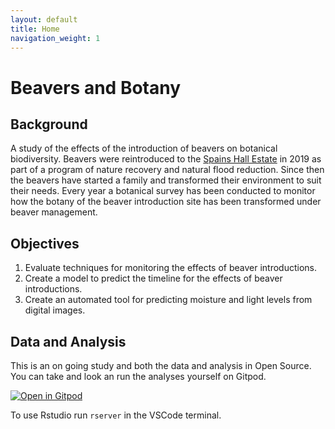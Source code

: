 ```yaml
---
layout: default
title: Home
navigation_weight: 1
---
```

# Beavers and Botany

## Background

A study of the effects of the introduction of beavers on botanical biodiversity.
Beavers were reintroduced to the [Spains Hall Estate](https://www.spainshallestate.co.uk/nfm_beavers) in 2019 
as part of a program of nature recovery and natural flood reduction.
Since then the beavers have started a family
and transformed their environment to suit their needs.
Every year a botanical survey has been conducted to monitor how the botany
of the beaver introduction site has been transformed under beaver management.

## Objectives

1. Evaluate techniques for monitoring the effects of beaver introductions.
1. Create a model to predict the timeline for the effects of beaver introductions.
1. Create an automated tool for predicting moisture and light levels from digital images.

## Data and Analysis

This is an on going study and both the data and analysis in Open Source.
You can take and look an run the analyses yourself on Gitpod.

[![Open in Gitpod](https://gitpod.io/button/open-in-gitpod.svg)](https://gitpod.io/#github.com/joejcollins/atlanta-shore)

To use Rstudio run `rserver` in the VSCode terminal.
